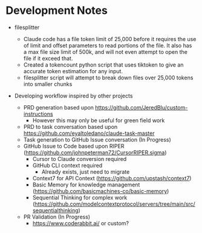 # Development Notes

- filesplitter
  - Claude code has a file token limit of 25,000 before it requires the use of limit and offset parameters to read portions of the file. It also has a max file size limit of 500k, and will not even attempt to open the file if it exceed that.
  - Created a tokencount python script that uses tiktoken to give an accurate token estimation for any input.
  - filesplitter script will attempt to break down files over 25,000 tokens into smaller chunks

- Developing workflow inspired by other projects
  - PRD generation based upon https://github.com/JeredBlu/custom-instructions
    - However this may only be useful for green field work
  - PRD to task conversation based upon https://github.com/eyaltoledano/claude-task-master
  - Task generation to GitHub Issue conversation (In Progress)
  - GitHub Issue to Code based upon RIPER (https://github.com/johnpeterman72/CursorRIPER.sigma)
    - Cursor to Claude conversion required
    - GitHub CLI context required
      - Already exists, just need to migrate
    - Context7 for API Context (https://github.com/upstash/context7)
    - Basic Memory for knowledge management (https://github.com/basicmachines-co/basic-memory)
    - Sequential Thinking for complex work (https://github.com/modelcontextprotocol/servers/tree/main/src/sequentialthinking)
  - PR Validation (In Progress)
    - https://www.coderabbit.ai/ or custom?
